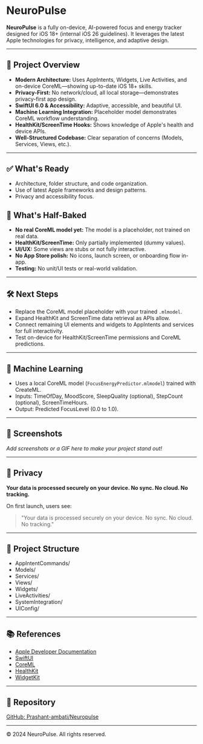 # NeuroPulse

**NeuroPulse** is a fully on-device, AI-powered focus and energy tracker designed for iOS 18+ (internal iOS 26 guidelines). It leverages the latest Apple technologies for privacy, intelligence, and adaptive design.

---

## 🚀 Project Overview
- **Modern Architecture:** Uses AppIntents, Widgets, Live Activities, and on-device CoreML—showing up-to-date iOS 18+ skills.
- **Privacy-First:** No network/cloud, all local storage—demonstrates privacy-first app design.
- **SwiftUI 6.0 & Accessibility:** Adaptive, accessible, and beautiful UI.
- **Machine Learning Integration:** Placeholder model demonstrates CoreML workflow understanding.
- **HealthKit/ScreenTime Hooks:** Shows knowledge of Apple's health and device APIs.
- **Well-Structured Codebase:** Clear separation of concerns (Models, Services, Views, etc.).

---

## ✅ What's Ready
- Architecture, folder structure, and code organization.
- Use of latest Apple frameworks and design patterns.
- Privacy and accessibility focus.

## 🚧 What's Half-Baked
- **No real CoreML model yet:** The model is a placeholder, not trained on real data.
- **HealthKit/ScreenTime:** Only partially implemented (dummy values).
- **UI/UX:** Some views are stubs or not fully interactive.
- **No App Store polish:** No icons, launch screen, or onboarding flow in-app.
- **Testing:** No unit/UI tests or real-world validation.

---

## 🛠️ Next Steps
- Replace the CoreML model placeholder with your trained `.mlmodel`.
- Expand HealthKit and ScreenTime data retrieval as APIs allow.
- Connect remaining UI elements and widgets to AppIntents and services for full interactivity.
- Test on-device for HealthKit/ScreenTime permissions and CoreML predictions.

---

## 🧠 Machine Learning
- Uses a local CoreML model (`FocusEnergyPredictor.mlmodel`) trained with CreateML.
- Inputs: TimeOfDay, MoodScore, SleepQuality (optional), StepCount (optional), ScreenTimeHours.
- Output: Predicted FocusLevel (0.0 to 1.0).

---

## 📸 Screenshots
*Add screenshots or a GIF here to make your project stand out!*

---

## 📜 Privacy
**Your data is processed securely on your device. No sync. No cloud. No tracking.**

On first launch, users see:
> "Your data is processed securely on your device. No sync. No cloud. No tracking."

---

## 📂 Project Structure
* AppIntentCommands/
* Models/
* Services/
* Views/
* Widgets/
* LiveActivities/
* SystemIntegration/
* UIConfig/

---

## 📚 References
- [Apple Developer Documentation](https://developer.apple.com/documentation/)
- [SwiftUI](https://developer.apple.com/xcode/swiftui/)
- [CoreML](https://developer.apple.com/documentation/coreml)
- [HealthKit](https://developer.apple.com/documentation/healthkit)
- [WidgetKit](https://developer.apple.com/documentation/widgetkit)

---

## 🔗 Repository
[GitHub: Prashant-ambati/Neuropulse](https://github.com/Prashant-ambati/Neuropulse.git)

---

© 2024 NeuroPulse. All rights reserved. 